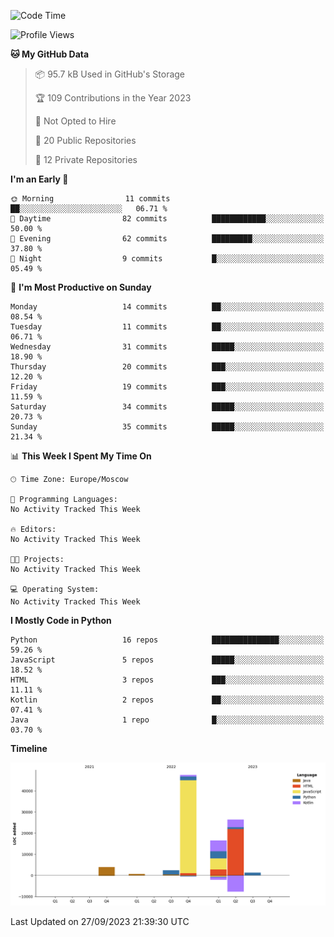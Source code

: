 <!--START_SECTION:waka-->
![Code Time](http://img.shields.io/badge/Code%20Time-126%20hrs%2056%20mins-blue)

![Profile Views](http://img.shields.io/badge/Profile%20Views-0-blue)

**🐱 My GitHub Data** 

> 📦 95.7 kB Used in GitHub's Storage 
 > 
> 🏆 109 Contributions in the Year 2023
 > 
> 🚫 Not Opted to Hire
 > 
> 📜 20 Public Repositories 
 > 
> 🔑 12 Private Repositories 
 > 
**I'm an Early 🐤** 

```text
🌞 Morning                11 commits          ██░░░░░░░░░░░░░░░░░░░░░░░   06.71 % 
🌆 Daytime                82 commits          ████████████░░░░░░░░░░░░░   50.00 % 
🌃 Evening                62 commits          █████████░░░░░░░░░░░░░░░░   37.80 % 
🌙 Night                  9 commits           █░░░░░░░░░░░░░░░░░░░░░░░░   05.49 % 
```
📅 **I'm Most Productive on Sunday** 

```text
Monday                   14 commits          ██░░░░░░░░░░░░░░░░░░░░░░░   08.54 % 
Tuesday                  11 commits          ██░░░░░░░░░░░░░░░░░░░░░░░   06.71 % 
Wednesday                31 commits          █████░░░░░░░░░░░░░░░░░░░░   18.90 % 
Thursday                 20 commits          ███░░░░░░░░░░░░░░░░░░░░░░   12.20 % 
Friday                   19 commits          ███░░░░░░░░░░░░░░░░░░░░░░   11.59 % 
Saturday                 34 commits          █████░░░░░░░░░░░░░░░░░░░░   20.73 % 
Sunday                   35 commits          █████░░░░░░░░░░░░░░░░░░░░   21.34 % 
```


📊 **This Week I Spent My Time On** 

```text
🕑︎ Time Zone: Europe/Moscow

💬 Programming Languages: 
No Activity Tracked This Week

🔥 Editors: 
No Activity Tracked This Week

🐱‍💻 Projects: 
No Activity Tracked This Week

💻 Operating System: 
No Activity Tracked This Week
```

**I Mostly Code in Python** 

```text
Python                   16 repos            ███████████████░░░░░░░░░░   59.26 % 
JavaScript               5 repos             █████░░░░░░░░░░░░░░░░░░░░   18.52 % 
HTML                     3 repos             ███░░░░░░░░░░░░░░░░░░░░░░   11.11 % 
Kotlin                   2 repos             ██░░░░░░░░░░░░░░░░░░░░░░░   07.41 % 
Java                     1 repo              █░░░░░░░░░░░░░░░░░░░░░░░░   03.70 % 
```



**Timeline**

![Lines of Code chart](https://raw.githubusercontent.com/Adlemex/Adlemex/main/assets/bar_graph.png)


 Last Updated on 27/09/2023 21:39:30 UTC
<!--END_SECTION:waka-->
